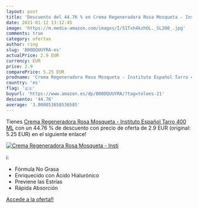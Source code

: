 ```yaml
---
layout: post
title: 'Descuento del 44.76 % en Crema Regeneradora Rosa Mosqueta - Insti'
date: 2021-01-12 13:12:45
image: 'https://m.media-amazon.com/images/I/51Txh4kzhOL._SL200_.jpg'
comments: true
category: ofertas
author: ring
slug: 'B00DQUUYRA-es'
actualPrice: 2.9 EUR
currency: EUR
price: 2.9
comparePrice: 5.25 EUR
prodname: 'Crema Regeneradora Rosa Mosqueta - Instituto Español Tarro 400 ML'
country: 'es'
flag: '🇪🇸'
buyurl: 'https://www.amazon.es/dp/B00DQUUYRA/?tag=tolees-21'
descuento: '44.76'
average: '3.000853658536585'
---
```


Tienes [Crema Regeneradora Rosa Mosqueta - Instituto Español Tarro 400 ML](https://www.amazon.es/dp/B00DQUUYRA/?tag=tolees-21) con un 44.76 % de descuento con precio de oferta de 2.9 EUR (original: 5.25 EUR) en el siguiente enlace!

[![Crema Regeneradora Rosa Mosqueta - Insti](https://m.media-amazon.com/images/I/51Txh4kzhOL._SL200_.jpg)](https://www.amazon.es/dp/B00DQUUYRA/?tag=tolees-21)

ℹ️:

- Fórmula No Grasa
- Enriquecido con Ácido Hialurónico
- Previene las Estrías
- Rápida Absorción

[Accede a la oferta!!](https://www.amazon.es/dp/B00DQUUYRA/?tag=tolees-21)
